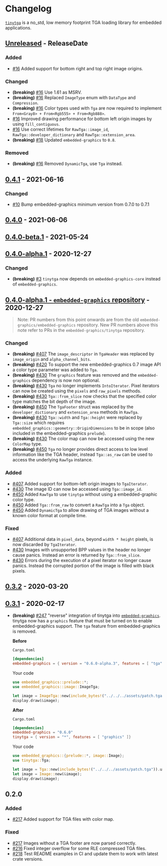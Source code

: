 # Changelog

[`tinytga`](https://crates.io/crates/tinytga) is a no_std, low memory footprint TGA loading library for embedded applications.

<!-- next-header -->

## [Unreleased] - ReleaseDate

### Added

- [#16](https://github.com/embedded-graphics/tinytga/pull/16) Added support for bottom right and top right image origins.

### Changed

- **(breaking)** [#16](https://github.com/embedded-graphics/tinytga/pull/16) Use 1.61 as MSRV.
- **(breaking)** [#16](https://github.com/embedded-graphics/tinytga/pull/16) Replaced `ImageType` enum with `DataType` and `Compression`.
- **(breaking)** [#16](https://github.com/embedded-graphics/tinytga/pull/16) Color types used with `Tga` are now required to implement `From<Gray8> + From<Rgb555> + From<Rgb888>`.
- [#16](https://github.com/embedded-graphics/tinytga/pull/16) Improved drawing performance for bottom left origin images by using `fill_contiguous`.
- [#16](https://github.com/embedded-graphics/tinytga/pull/16) Use correct lifetimes for `RawTga::image_id`, `RawTga::developer_dictionary` and `RawTga::extension_area`.
- **(breaking)** [#18](https://github.com/embedded-graphics/tinytga/pull/18) Updated `embedded-graphics` to `0.8`.

### Removed

- **(breaking)** [#16](https://github.com/embedded-graphics/tinytga/pull/16) Removed `DynamicTga`, use `Tga` instead.

## [0.4.1] - 2021-06-16

### Changed

- [#10](https://github.com/embedded-graphics/tinytga/pull/10) Bump embedded-graphics minimum version from 0.7.0 to 0.7.1

## [0.4.0] - 2021-06-06

## [0.4.0-beta.1] - 2021-05-24

## [0.4.0-alpha.1] - 2020-12-27

### Changed

- **(breaking)** [#3](https://github.com/embedded-graphics/tinytga/pull/3) `tinytga` now depends on `embedded-graphics-core` instead of `embedded-graphics`.

## [0.4.0-alpha.1 - `embedded-graphics` repository] - 2020-12-27

> Note: PR numbers from this point onwards are from the old `embedded-graphics/embedded-graphics` repository. New PR numbers above this note refer to PRs in the `embedded-graphics/tinytga` repository.

### Changed

- **(breaking)** [#407](https://github.com/embedded-graphics/embedded-graphics/pull/407) The `image_descriptor` in `TgaHeader` was replaced by `image_origin` and `alpha_channel_bits`.
- **(breaking)** [#420](https://github.com/embedded-graphics/embedded-graphics/pull/420) To support the new embedded-graphics 0.7 image API a color type parameter was added to `Tga`.
- **(breaking)** [#430](https://github.com/embedded-graphics/embedded-graphics/pull/430) The `graphics` feature was removed and the `embedded-graphics` dependency is now non optional.
- **(breaking)** [#430](https://github.com/embedded-graphics/embedded-graphics/pull/430) `Tga` no longer implements `IntoIterator`. Pixel iterators can now be created using the `pixels` and `raw_pixels` methods.
- **(breaking)** [#430](https://github.com/embedded-graphics/embedded-graphics/pull/430) `Tga::from_slice` now checks that the specified color type matches the bit depth of the image.
- **(breaking)** [#450](https://github.com/embedded-graphics/embedded-graphics/pull/450) The `TgaFooter` struct was replaced by the `developer_dictionary` and `extension_area` methods in `RawTga`.
- **(breaking)** [#430](https://github.com/embedded-graphics/embedded-graphics/pull/430) `Tga::width` and `Tga::height` were replaced by `Tga::size` which requires `embedded_graphics::geometry::OriginDimensions` to be in scope (also included in the embedded-graphics `prelude`).
- **(breaking)** [#430](https://github.com/embedded-graphics/embedded-graphics/pull/430) The color map can now be accessed using the new `ColorMap` type.
- **(breaking)** [#450](https://github.com/embedded-graphics/embedded-graphics/pull/450) `Tga` no longer provides direct access to low level information like the TGA header, instead `Tga::as_raw` can be used to access the underlying `RawTga` instance.

### Added

- [#407](https://github.com/embedded-graphics/embedded-graphics/pull/407) Added support for bottom-left origin images to `TgaIterator`.
- [#430](https://github.com/embedded-graphics/embedded-graphics/pull/430) The image ID can now be accessed using `Tga::image_id`.
- [#450](https://github.com/embedded-graphics/embedded-graphics/pull/450) Added `RawTga` to use `tinytga` without using a embedded-graphic color type.
- [#450](https://github.com/embedded-graphics/embedded-graphics/pull/450) Added `Tga::from_raw` to convert a `RawTga` into a `Tga` object.
- [#450](https://github.com/embedded-graphics/embedded-graphics/pull/450) Added `DynamicTga` to allow drawing of TGA images without a known color format at compile time.

### Fixed

- [#407](https://github.com/embedded-graphics/embedded-graphics/pull/407) Additional data in `pixel_data`, beyond `width * height` pixels, is now discarded by `TgaIterator`.
- [#430](https://github.com/embedded-graphics/embedded-graphics/pull/430) Images with unsupported BPP values in the header no longer cause panics. Instead an error is returned by `Tga::from_slice`.
- [#430](https://github.com/embedded-graphics/embedded-graphics/pull/430) Errors during the execution of a pixel iterator no longer cause panics. Instead the corrupted portion of the image is filled with black pixels.

## [0.3.2] - 2020-03-20

## [0.3.1] - 2020-02-17

- **(breaking)** [#247](https://github.com/embedded-graphics/embedded-graphics/pull/247) "reverse" integration of tinytga into [`embedded-graphics`](https://crates.io/crates/embedded-graphics). tinytga now has a `graphics` feature that must be turned on to enable embedded-graphics support. The `tga` feature from embedded-graphics is removed.

  **Before**

  `Cargo.toml`

  ```toml
  [dependencies]
  embedded-graphics = { version = "0.6.0-alpha.3", features = [ "tga" ]}
  ```

  Your code

  ```rust
  use embedded_graphics::prelude::*;
  use embedded_graphics::image::ImageTga;

  let image = ImageTga::new(include_bytes!("../../../assets/patch.tga")).unwrap();
  display.draw(&image);
  ```

  **After**

  `Cargo.toml`

  ```toml
  [dependencies]
  embedded-graphics = "0.6.0"
  tinytga = { version = "*", features = [ "graphics" ]}
  ```

  Your code

  ```rust
  use embedded_graphics::{prelude::*, image::Image};
  use tinytga::Tga;

  let image = Tga::new(include_bytes!("../../../assets/patch.tga")).unwrap();
  let image = Image::new(&image);
  display.draw(&image);
  ```

## 0.2.0

### Added

- [#217](https://github.com/embedded-graphics/embedded-graphics/pull/217) Added support for TGA files with color map.

### Fixed

- [#217](https://github.com/embedded-graphics/embedded-graphics/pull/217) Images without a TGA footer are now parsed correctly.
- [#216](https://github.com/embedded-graphics/embedded-graphics/pull/216) Fixed integer overflow for some RLE compressed TGA files.
- [#218](https://github.com/embedded-graphics/embedded-graphics/pull/218) Test README examples in CI and update them to work with latest crate versions.

<!-- next-url -->
[unreleased]: https://github.com/embedded-graphics/tinytga/compare/v0.4.1...HEAD

[0.4.1]: https://github.com/embedded-graphics/tinytga/compare/v0.4.0...v0.4.1
[0.4.0]: https://github.com/embedded-graphics/tinytga/compare/v0.4.0-beta.1...v0.4.0
[0.4.0-beta.1]: https://github.com/embedded-graphics/tinytga/compare/v0.4.0-alpha.1...v0.4.0-beta.1
[0.4.0-alpha.1]: https://github.com/embedded-graphics/tinytga/compare/after-split...v0.4.0-alpha.1
[0.4.0-alpha.1 - `embedded-graphics` repository]: https://github.com/embedded-graphics/embedded-graphics/compare/tinytga-v0.3.2...before-split
[0.3.2]: https://github.com/embedded-graphics/embedded-graphics/compare/tinytga-v0.3.0...tinytga-v0.3.2
[0.3.1]: https://github.com/embedded-graphics/embedded-graphics/compare/tinytga-v0.2.0...tinytga-v0.3.1
